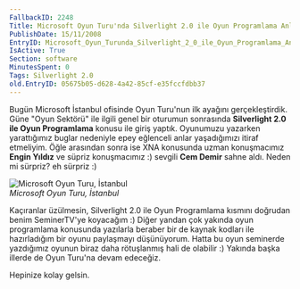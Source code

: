 ```yaml
---
FallbackID: 2248
Title: Microsoft Oyun Turu'nda Silverlight 2.0 ile Oyun Programlama Anlattım
PublishDate: 15/11/2008
EntryID: Microsoft_Oyun_Turunda_Silverlight_2_0_ile_Oyun_Programlama_Anlattim
IsActive: True
Section: software
MinutesSpent: 0
Tags: Silverlight 2.0
old.EntryID: 05675b05-d628-4a42-85cf-e35fccfdbb37
---
```

Bugün Microsoft İstanbul ofisinde Oyun Turu'nun ilk ayağını
gerçekleştirdik. Güne "Oyun Sektörü" ile ilgili genel bir oturumun
sonrasında **Silverlight 2.0 ile Oyun Programlama** konusu ile giriş
yaptık. Oyunumuzu yazarken yarattığımız buglar nedeniyle epey eğlenceli
anlar yaşadığımızı itiraf etmeliyim. Öğle arasından sonra ise XNA
konusunda uzman konuşmacımız **Engin Yıldız** ve süpriz konuşmacımız :)
sevgili **Cem Demir** sahne aldı. Neden mi sürpriz? eh sürpriz :)

![Microsoft Oyun Turu,
İstanbul](media/Microsoft_Oyun_Turunda_Silverlight_2_0_ile_Oyun_Programlama_Anlattim/15112008_1.jpg)\
*Microsoft Oyun Turu, İstanbul*

Kaçıranlar üzülmesin, Silverlight 2.0 ile Oyun Programlama kısmını
doğrudan benim SeminerTV'ye koyacağım :) Diğer yandan çok yakında oyun
programlama konusunda yazılarla beraber bir de kaynak kodları ile
hazırladığım bir oyunu paylaşmayı düşünüyorum. Hatta bu oyun seminerde
yazdığımız oyunun biraz daha rötuşlanmış hali de olabilir :) Yakında
başka illerde de Oyun Turu'na devam edeceğiz.

Hepinize kolay gelsin.


